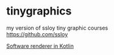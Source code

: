 # tinygraphics

my version of ssloy tiny graphic courses  
https://github.com/ssloy

[Software renderer in Kotlin](https://github.com/dekonoplyov/tinygraphics/blob/master/renderer)
